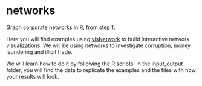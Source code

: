 # networks
Graph corporate networks in R, from step 1.

Here you will find examples using [visNetwork](http://datastorm-open.github.io/visNetwork/) to build interactive network visualizations. We will be using networks to investigate corruption, money laundering and illicit trade.

We will learn how to do it by following the R scripts!
In the input_output folder, you will find the data to replicate the examples and the files with how your results will look.
